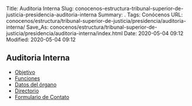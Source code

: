 Title: Auditoria Interna
Slug: conocenos-estructura-tribunal-superior-de-justicia-presidencia-auditoria-interna
Summary: .
Tags: Conócenos
URL: conocenos/estructura/tribunal-superior-de-justicia/presidencia/auditoria-interna/
Save_As: conocenos/estructura/tribunal-superior-de-justicia/presidencia/auditoria-interna/index.html
Date: 2020-05-04 09:12
Modified: 2020-05-04 09:12



## Auditoria Interna

* [Objetivo](objetivo/)
* [Funciones](funciones/)
* [Datos del órgano](datos-del-organo/)
* [Directorio](directorio/)
* [Formulario de Contato](formulario-de-contacto/)



